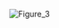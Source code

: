 ![Figure_3](https://user-images.githubusercontent.com/67749566/217693214-677a6665-7e1e-4f5a-a887-33e5563729bc.png)
